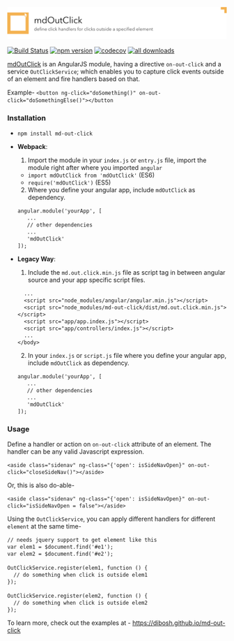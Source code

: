 ![mdOutClick Logo](https://raw.githubusercontent.com/dibosh/md-out-click/master/readme-logo.jpg)

[![Build Status](https://travis-ci.org/dibosh/md-out-click.svg?branch=master)](https://travis-ci.org/dibosh/md-out-click)
[![npm version](https://badge.fury.io/js/md-out-click.svg)](https://badge.fury.io/js/md-out-click)
[![codecov](https://codecov.io/gh/dibosh/md-out-click/branch/master/graph/badge.svg)](https://codecov.io/gh/dibosh/md-out-click)
[![all downloads](https://img.shields.io/npm/dt/md-out-click.svg)]()

[mdOutClick](https://dibosh.github.io/md-out-click) is an AngularJS module, having a directive `on-out-click` 
and a service `OutClickService`; which enables you to capture click events outside of an element and fire handlers 
based on that.

Example- `<button ng-click="doSomething()" on-out-click="doSomethingElse()"></button`

### Installation
- `npm install md-out-click`
- **Webpack**:
  1. Import the module in your `index.js` or `entry.js` file, import the module
  right after where you imported `angular`
    - `import mdOutClick from 'mdOutClick'` (ES6)
    - `require('mdOutClick')` (ES5)
    
  2. Where you define your angular app, include `mdOutClick` as dependency.
 
  ```
  angular.module('yourApp', [
     ...
     // other dependencies
     ...
     'mdOutClick'
  ]);
  ```   
    
- **Legacy Way**:

  1. Include the `md.out.click.min.js` file as script tag in between angular source
  and your app specific script files.
  
  ```
    ...
    <script src="node_modules/angular/angular.min.js"></script>
    <script src="node_modules/md-out-click/dist/md.out.click.min.js"></script>
    <script src="app/app.index.js"></script>
    <script src="app/controllers/index.js"></script>
    ...
  </body>
  ```
  
  2. In your `index.js` or `script.js` file where you define your angular app,
  include `mdOutClick` as dependency.
  
  ```
  angular.module('yourApp', [
     ...
     // other dependencies
     ...
     'mdOutClick'
  ]);
  ```

### Usage
Define a handler or action on `on-out-click` attribute of an element. The handler
can be any valid Javascript expression.
   ```
   <aside class="sidenav" ng-class="{'open': isSideNavOpen}" on-out-click="closeSideNav()"></aside>
   ```
Or, this is also do-able-
   ```
   <aside class="sidenav" ng-class="{'open': isSideNavOpen}" on-out-click="isSideNavOpen = false"></aside>
   ```
Using the `OutClickService`, you can apply different handlers for different `element` at the same time-

  ```
  // needs jquery support to get element like this
  var elem1 = $document.find('#e1');
  var elem2 = $document.find('#e2');
  
  OutClickService.register(elem1, function () {
    // do something when click is outside elem1
  });
  
  OutClickService.register(elem2, function () {
    // do something when click is outside elem2
  });
  
  ```

To learn more, check out the examples at - https://dibosh.github.io/md-out-click
